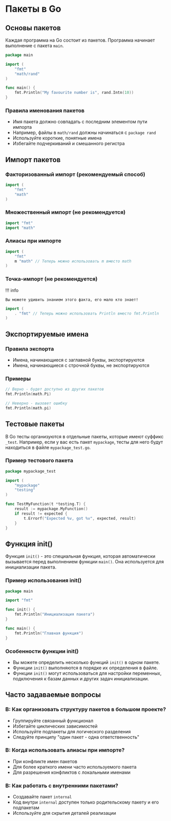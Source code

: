 # Пакеты в Go

## Основы пакетов

Каждая программа на Go состоит из пакетов. Программа начинает выполнение с пакета `main`.

```go
package main

import (
    "fmt"
    "math/rand"
)

func main() {
    fmt.Println("My favourite number is", rand.Intn(10))
}
```

### Правила именования пакетов

- Имя пакета должно совпадать с последним элементом пути импорта
- Например, файлы в `math/rand` должны начинаться с `package rand`
- Используйте короткие, понятные имена
- Избегайте подчеркиваний и смешанного регистра

## Импорт пакетов

### Факторизованный импорт (рекомендуемый способ)

```go
import (
    "fmt"
    "math"
)
```

### Множественный импорт (не рекомендуется)

```go
import "fmt"
import "math"
```

### Алиасы при импорте

```go
import (
    "fmt"
    m "math" // Теперь можно использовать m вместо math
)
```

### Точка-импорт (не рекомендуется)

!!! info

    Вы можете удивить знанием этого факта, его мало кто знает!

```go
import (
    . "fmt" // Теперь можно использовать Println вместо fmt.Println
)
```

## Экспортируемые имена

### Правила экспорта

- Имена, начинающиеся с заглавной буквы, экспортируются
- Имена, начинающиеся с строчной буквы, не экспортируются

### Примеры

```go
// Верно - будет доступно из других пакетов
fmt.Println(math.Pi)

// Неверно - вызовет ошибку
fmt.Println(math.pi)
```

## Тестовые пакеты

В Go тесты организуются в отдельные пакеты, которые имеют суффикс `_test`. Например, если у вас есть пакет `mypackage`, тесты для него будут находиться в файле `mypackage_test.go`.

### Пример тестового пакета

```go
package mypackage_test

import (
    "mypackage"
    "testing"
)

func TestMyFunction(t *testing.T) {
    result := mypackage.MyFunction()
    if result != expected {
        t.Errorf("Expected %v, got %v", expected, result)
    }
}
```

## Функция init()

Функция `init()` - это специальная функция, которая автоматически вызывается перед выполнением функции `main()`. Она используется для инициализации пакета.

### Пример использования init()

```go
package main

import "fmt"

func init() {
    fmt.Println("Инициализация пакета")
}

func main() {
    fmt.Println("Главная функция")
}
```

### Особенности функции init()

- Вы можете определить несколько функций `init()` в одном пакете.
- Функции `init()` выполняются в порядке их определения в файле.
- Функции `init()` могут использоваться для настройки переменных, подключения к базам данных и других задач инициализации.

## Часто задаваемые вопросы

### **В**: Как организовать структуру пакетов в большом проекте?

- Группируйте связанный функционал
- Избегайте циклических зависимостей
- Используйте подпакеты для логического разделения
- Следуйте принципу "один пакет - одна ответственность"

### **В**: Когда использовать алиасы при импорте?

- При конфликте имен пакетов
- Для более краткого имени часто используемого пакета
- Для разрешения конфликтов с локальными именами

### **В**: Как работать с внутренними пакетами?

- Создавайте пакет `internal`
- Код внутри `internal` доступен только родительскому пакету и его подпакетам
- Используйте для скрытия деталей реализации
